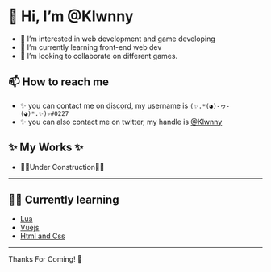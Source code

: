 # 👋 Hi, I’m @Klwnny
- 👀 I’m interested in web development and game developing
- 🌱 I’m currently learning front-end web dev
- 💞️ I’m looking to collaborate on different games.
## 📫 How to reach me 
- ✨ you can contact me on [discord](https://discord.com), my username is `(✨.*(◕)-ヮ-(◕)*.✨)✧#0227`
- ✨ you can also contact me on twitter, my handle is [@Klwnny](https://twitter.com/klwnny)
## ✨ My Works ✨

- 🐱‍👤Under Construction🐱‍🚀

---
## 🐱‍🐉 Currently learning
- [Lua](https://lua.org)
- [Vuejs](https://vuejs.org)
- [Html and Css](https://w3schools.com)

---
Thanks For Coming! 🥳


<!--
Klwnny/Klwnny is a ✨ special ✨ repository because its `README.md` (this file) appears on your GitHub profile.
You can click the Preview link to take a look at your changes.
--->
